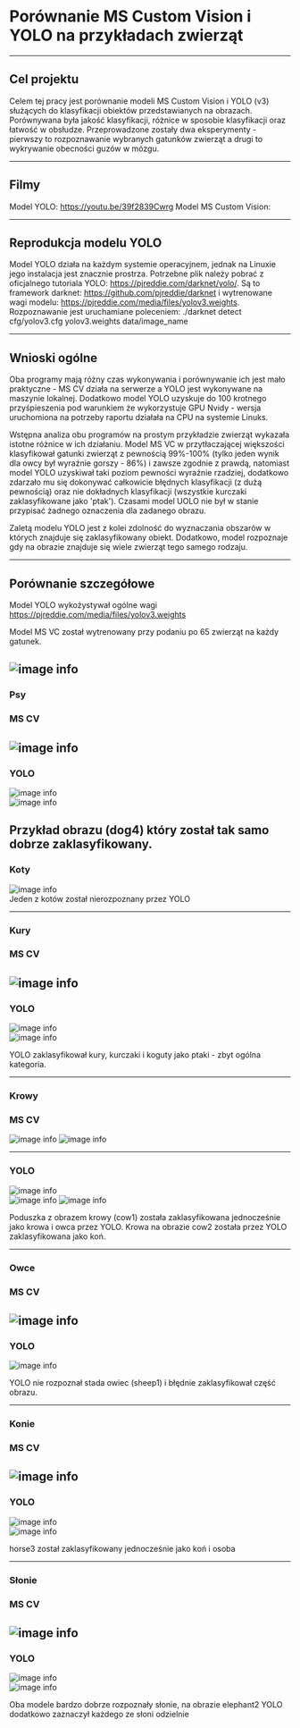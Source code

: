 # Porównanie MS Custom Vision i YOLO na przykładach zwierząt
---
## Cel projektu
Celem tej pracy jest porównanie modeli MS Custom Vision i YOLO (v3) służących do klasyfikacji obiektów przedstawianych na obrazach. Porównywana była jakość klasyfikacji, różnice w sposobie klasyfikacji oraz łatwość w obsłudze. Przeprowadzone zostały dwa eksperymenty - pierwszy to rozpoznawanie wybranych gatunków zwierząt a drugi to wykrywanie obecności guzów w mózgu.

---
## Filmy

Model YOLO: https://youtu.be/39f2839Cwrg
Model MS Custom Vision: 

---
## Reprodukcja modelu YOLO

Model YOLO działa na każdym systemie operacyjnem, jednak na Linuxie jego instalacja jest znacznie prostrza. Potrzebne plik należy pobrać z oficjalnego tutoriala YOLO: https://pjreddie.com/darknet/yolo/. Są to framework darknet: https://github.com/pjreddie/darknet i wytrenowane wagi modelu: https://pjreddie.com/media/files/yolov3.weights.
Rozpoznawanie jest uruchamiane poleceniem: ./darknet detect cfg/yolov3.cfg yolov3.weights data/image_name

---
## Wnioski ogólne

Oba programy mają różny czas wykonywania i porównywanie ich jest mało praktyczne - MS CV działa na serwerze a YOLO jest wykonywane na maszynie lokalnej. Dodatkowo model YOLO uzyskuje do 100 krotnego przyśpieszenia pod warunkiem że wykorzystuje GPU Nvidy - wersja uruchomiona na potrzeby raportu działała na CPU na systemie Linuks. 

Wstępna analiza obu programów na prostym przykładzie zwierząt wykazała istotne różnice w ich działaniu. Model MS VC w przytłaczającej większości klasyfikował gatunki zwierząt z pewnością 99%-100% (tylko jeden wynik dla owcy był wyraźnie gorszy - 86%) i zawsze zgodnie z prawdą, natomiast model YOLO uzyskiwał taki poziom pewności wyraźnie rzadziej, dodatkowo zdarzało mu się dokonywać całkowicie błędnych klasyfikacji (z dużą pewnością) oraz nie dokładnych klasyfikacji (wszystkie kurczaki zaklasyfikowane jako 'ptak'). Czasami model UOLO nie był w stanie przypisać żadnego oznaczenia dla zadanego obrazu. 

Zaletą modelu YOLO jest z kolei zdolność do wyznaczania obszarów w których znajduje się zaklasyfikowany obiekt. Dodatkowo, model rozpoznaje gdy na obrazie znajduje się wiele zwierząt tego samego rodzaju. 

---
## Porównanie szczegółowe

Model YOLO wykożystywał ogólne wagi https://pjreddie.com/media/files/yolov3.weights

Model MS VC został wytrenowany przy podaniu po 65 zwierząt na każdy gatunek.

![image info](./img/general.png)
---
### Psy
### MS CV
![image info](./img/dog4.png)
---
### YOLO
![image info](./yolo_animals/results_dog.PNG)\
![image info](./yolo_animals/dog4.PNG)

Przykład obrazu (dog4) który został tak samo dobrze zaklasyfikowany.
---
### Koty
![image info](./yolo_animals/results_cat.PNG)\
Jeden z kotów został nierozpoznany przez YOLO
 
---
### Kury
### MS CV
![image info](./img/chicken1.png)
---
### YOLO
![image info](./yolo_animals/results_chicken.PNG)\
![image info](./yolo_animals/chicken1.PNG)

YOLO zaklasyfikował kury, kurczaki i koguty jako ptaki - zbyt ogólna kategoria.

---
### Krowy
### MS CV
![image info](./img/cow1.png)
![image info](./img/cow2.png)

---
### YOLO
![image info](./yolo_animals/results_cow.PNG)\
![image info](./yolo_animals/cow1.PNG)
![image info](./yolo_animals/cow2.PNG)

Poduszka z obrazem krowy (cow1) została zaklasyfikowana jednocześnie jako krowa i owca przez YOLO. Krowa na obrazie cow2 została przez YOLO zaklasyfikowana jako koń.

---
### Owce
### MS CV
![image info](./img/sheep1.png)
---
### YOLO
![image info](./yolo_animals/sheep1.PNG)

YOLO nie rozpoznał stada owiec (sheep1) i błędnie zaklasyfikował część obrazu.

---
### Konie
### MS CV
![image info](./img/horse3.png)
---
### YOLO
![image info](./yolo_animals/results_horse.PNG)\
![image info](./yolo_animals/horse3.PNG)

horse3 został zaklasyfikowany jednocześnie jako koń i osoba

---
### Słonie
### MS CV
![image info](./img/elephant2.png)
---
### YOLO
![image info](./yolo_animals/results_elephant.PNG)\
![image info](./yolo_animals/elephant2.PNG)

Oba modele bardzo dobrze rozpoznały słonie, na obrazie elephant2 YOLO dodatkowo zaznaczył każdego ze słoni odzielnie

